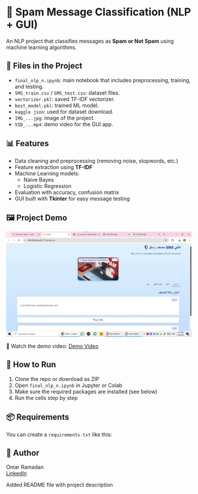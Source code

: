 # 🧠 Spam Message Classification (NLP + GUI)

An NLP project that classifies messages as **Spam or Not Spam** using machine learning algorithms.

## 📂 Files in the Project
- `final_nlp_n.ipynb`: main notebook that includes preprocessing, training, and testing.
- `SMS_train.csv` / `SMS_test.csv`: dataset files.
- `vectorizer.pkl`: saved TF-IDF vectorizer.
- `best_model.pkl`: trained ML model.
- `kaggle json`: used for dataset download.
- `IMG_...jpg`: image of the project.
- `VID_...mp4`: demo video for the GUI app.

## 📊 Features
- Data cleaning and preprocessing (removing noise, stopwords, etc.)
- Feature extraction using **TF-IDF**
- Machine Learning models:
  - Naive Bayes
  - Logistic Regression
- Evaluation with accuracy, confusion matrix
- GUI built with **Tkinter** for easy message testing

## 🖼️ Project Demo
![Demo](IMG_20250522_161117_040.jpg)

🎥 Watch the demo video:
[Demo Video](VID_20250522_161740_990.mp4)

## 🧪 How to Run
1. Clone the repo or download as ZIP
2. Open `final_nlp_n.ipynb` in Jupyter or Colab
3. Make sure the required packages are installed (see below)
4. Run the cells step by step

## 📦 Requirements
You can create a `requirements.txt` like this:







## 🙌 Author
Omar Ramadan  
[LinkedIn](https://www.linkedin.com/in/omar-your-profile)





Added README file with project description
